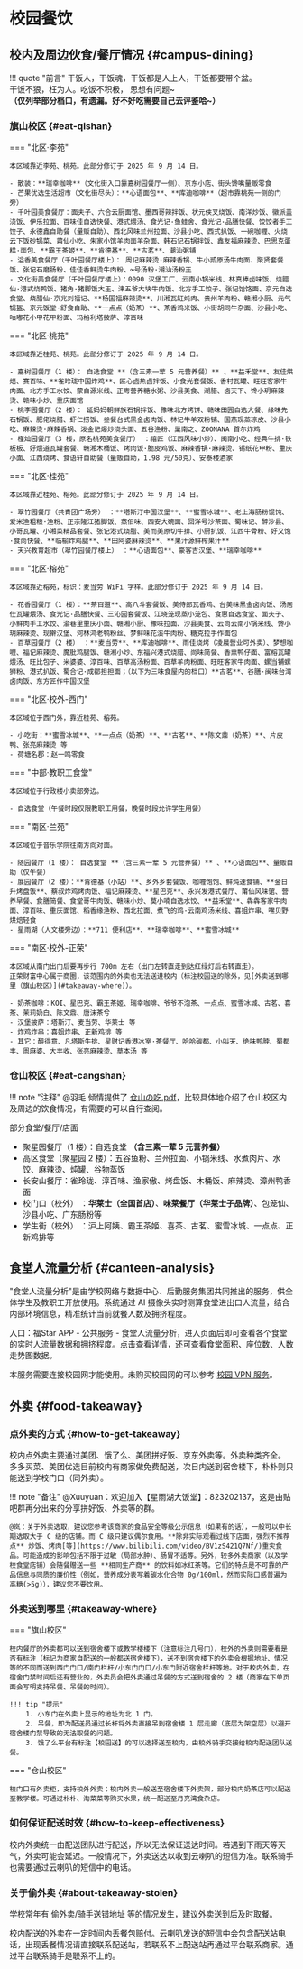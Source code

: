 # 校园餐饮

## 校内及周边伙食/餐厅情况 {#campus-dining}

!!! quote "前言"
    干饭人，干饭魂，干饭都是人上人，干饭都要带个盆。  
    干饭不狠，枉为人。吃饭不积极， 思想有问题~  
    **（仅列举部分档口，有遗漏。好不好吃需要自己去评鉴哈\~）**

### 旗山校区 {#eat-qishan}

=== "北区·李苑"

    本区域靠近李苑、桃苑。此部分修订于 2025 年 9 月 14 日。

    - 散装：**瑞幸咖啡**（文化街入口靠嘉树园餐厅一侧）、京东小店、街头馋嘴量贩零食
    - 芒果优选生活超市（文化街尽头）：**心语面包**、**库迪咖啡**（超市靠桃苑一侧的门旁）
    - 千叶园美食餐厅：面夫子、六合云厨面馆、墨西哥辣拌饭、状元侠叉烧饭、南洋炒饭、徽派盖浇饭、伊乐拉面、百味佳自选快餐、港式煨汤、食光记·鱼蛙舍、食光记·品膳快餐、饺饺者手工饺子、永德鑫自助餐（量贩自助）、西北风味兰州拉面、沙县小吃、西式扒饭、一碗咖喱、火烧云下饭砂锅菜、莆仙小吃、朱家小馆羊肉面羊杂面、韩石记石锅拌饭、鑫友福麻辣烫、巴思克蛋糕·面包、**霸王茶姬**、**肯德基**、**古茗**、潮汕粥铺
    - 溢香美食餐厅（千叶园餐厅楼上）： 周记麻辣烫·麻辣香锅、牛小贰原汤牛肉面、聚贤套餐饭、张记石磨肠粉、佳佳香鲜烫牛肉粉、∞号汤粉·潮汕汤粉王
    - 文化街美食餐厅（千叶园餐厅楼上）：0090 汉堡工厂、云南小锅米线、林真棒卤味饭、烧腊仙·港式烧鸭饭、猪角·猪脚饭大王、津五爷大块牛肉饭、北方手工饺子、张记饸饹面、京元自选食堂、烧腊仙·京兆刘福记、**杨国福麻辣烫**、川湘瓦缸炖肉、贵州羊肉粉、赣湘小厨、元气锅盔、京元饭堂·舒食自助、**一点点（奶茶）**、茶香鸡米饭、小街胡同牛杂面、沙县小吃、咕嘟花小甲花甲粉面、玛格利塔披萨、淳百味

=== "北区·桃苑"

    本区域靠近桂苑、桃苑。此部分修订于 2025 年 9 月 14 日。

    - 嘉树园餐厅（1 楼）： 自选食堂 **（含三素一荤 5 元营养餐）** 、**益禾堂**、友佳烘焙、赛百味、**雀玲珑中国炸鸡**、匠心卤热卤拌饭、小食光套餐饭、香村瓦罐、旺旺客家牛肉面、北方手工水饺、蒙自源米线、正粤营养糖水粥、沙县美食、潮腊、卤天下、馋小玥麻辣烫、赣味小炒、重庆面馆
    - 桃李园餐厅（2 楼）： 延妈妈朝鲜族石锅拌饭、豫味北方烤饼、赣味田园自选大餐、缘味先石锅饭、肥佬烧腊、虾仁捞饭、叁餐台式黑金卤肉饭、林记牛羊双粉铺、国燕现蒸凉皮、沙县小吃、麻辣烫·麻辣香锅、泼金记爆炒浇头面、五谷渔粉、巢南之、ZOONANA 首尔炸鸡
    - 槿灿园餐厅（3 楼，原名桃苑美食餐厅） ：禧匠（江西风味小炒）、闽南小吃、经典牛排·铁板板、好煨道瓦罐套餐、赣湘木桶饭、烤肉饭·脆皮鸡饭、麻辣香锅·麻辣烫、锡纸花甲粉、重庆小面、江西烧烤、食语轩自助餐（量贩自助，1.98 元/50克）、安泰楼酒家

=== "北区·桂苑"

    本区域靠近桂苑、榕苑。此部分修订于 2025 年 9 月 14 日。

    - 翠竹园餐厅（共青团广场旁） ：**塔斯汀中国汉堡**、**蜜雪冰城**、老上海肠粉馄饨、爱米渔粗粮·渔粉、正宗隆江猪脚饭、蒸佰味、西安大碗面、回洋号沙茶面、蜀味记、醉沙县、小哥瓦罐、小湘菜精品套餐、张记港式烧腊、美而美原切牛排、小厨扒饭、江西牛骨粉、好又饱·食尚快餐、**临榆炸鸡腿**、**田阿婆麻辣烫**、**果汁源鲜榨果汁**
    - 天兴教育超市（翠竹园餐厅楼上） ：**心语面包**、豪客吉汉堡、**瑞幸咖啡**

=== "北区·榕苑"

    本区域靠近榕苑，标识：麦当劳 WiFi 字样。此部分修订于 2025 年 9 月 14 日。

    - 花香园餐厅（1 楼）：**茶百道**、高八斗套餐饭、美侍郎瓦香鸡、台美味黑金卤肉饭、汤居仕瓦罐煨汤、食光记·品膳快餐、三沁园套餐饭、江晓笼现蒸小笼包、食惠自选食堂、面夫子、小鲜肉手工水饺、渝巷里重庆小面、赣湘小厨、豫味拉面、沙县美食、云尚云南小锅米线、馋小玥麻辣烫、现擀汉堡、河林鸿老鸭粉丝、梦鲜味花溪牛肉粉、糖克拉手作面包
    - 百草园餐厅（2 楼） ：**麦当劳**、**库迪咖啡**、雨佳烧烤（凌晨营业可外卖）、梦想咖喱、福记麻辣烫、魔肶鸡腿饭、赣湘小炒、东福兴港式烧腊、尚味简餐、香熏鸭仔面、富榕瓦罐煨汤、旺比包子、米婆婆、淳百味、百草高汤粉面、百草羊肉粉面、旺旺客家牛肉面、螺当铺螺狮粉、港式扒饭、蜀合记·成都担担面；（以下为三味食屋内的档口）**古茗**、谷膳·闽味台湾卤肉饭、东方匠作中国汉堡

=== "北区·校外-西门"

    本区域位于西门外，靠近桂苑、榕苑。

    - 小吃街：**蜜雪冰城**、**一点点（奶茶）**、**古茗**、**陈文鼎（奶茶）**、片皮鸭、张亮麻辣烫 等
    - 荷塘名郡：赵一鸣零食

=== "中部·教职工食堂"

    本区域位于行政楼小卖部旁边。

    - 自选食堂（午餐时段仅限教职工用餐，晚餐时段允许学生用餐）

=== "南区·兰苑"

    本区域位于音乐学院往南方向对面。

    - 随园餐厅（1 楼）： 自选食堂 **（含三素一荤 5 元营养餐）** 、**心语面包**、量贩自助（仅午餐）
    - 展园餐厅（2 楼）：**肯德基（小站）**、乡外乡套餐饭、咖喱饱饱、鲜炖速食铺、**金日升烤盘饭**、蔡叔炸鸡烤肉饭、福记麻辣烫、**星巴克**、永兴发港式餐厅、莆仙风味馆、营养早餐、食膳简餐、食堂哥牛肉饭、赣味小炒、莫小喃自选水饺、**益禾堂**、犇犇客家牛肉面、淳百味、重庆面馆、稻香缘渔粉、西北拉面、煮飞的鸡·云南鸡汤米线、喜姐炸串、嘿贝野烘焙轻食
    - 星雨湖（人文楼旁边）：**711 便利店**、**瑞幸咖啡**、**蜜雪冰城**

=== "南区·校外-正荣"

    本区域从南门出门后要再步行 700m 左右（出门左转直走到达红绿灯后右转直走）。  
    正荣财富中心属于商圈，该范围内的外卖也无法送进校内（标注校园送的除外，见[外卖送到哪里（旗山校区）](#takeaway-where)）。

    - 奶茶咖啡：KOI、星巴克、霸王茶姬、瑞幸咖啡、爷爷不泡茶、一点点、蜜雪冰城、古茗、喜茶、茉莉奶白、陈文鼎、唐沫茶兮
    - 汉堡披萨：塔斯汀、麦当劳、华莱士 等
    - 炸鸡炸串：喜姐炸串、正新鸡排 等
    - 其它：醉得意、凡塔斯牛排、星财记香港冰室·茶餐厅、哈哈碳都、小叫天、绝味鸭脖、蜀都丰、周麻婆、大丰收、张亮麻辣烫、草本汤 等

### 仓山校区 {#eat-cangshan}

!!! note "注释"
    @羽毛 倾情提供了 [仓山の吃.pdf](./file/仓山の吃.pdf)，比较具体地介绍了仓山校区内及周边的饮食情况，有需要的可以自行查阅。

部分食堂/餐厅/店面

- 聚星园餐厅（1 楼）：自选食堂 **（含三素一荤 5 元营养餐）**
- 高区食堂（聚星园 2 楼）：五谷鱼粉、兰州拉面、小锅米线、水煮肉片、水饺、麻辣烫、炖罐、谷物蒸饭
- 长安山餐厅：雀玲珑、淳百味、渔家傲、烤盘饭、木桶饭、麻辣烫、漳州鸭香面
- 校门口（校外） ：**华莱士（全国首店）**、**味莱餐厅（华莱士子品牌）**、包笼仙、沙县小吃、广东肠粉等
- 学生街（校外） ：沪上阿姨、霸王茶姬、喜茶、古茗、蜜雪冰城、一点点、正新鸡排等

## 食堂人流量分析 {#canteen-analysis}

"食堂人流量分析"是由学校网络与数据中心、后勤服务集团共同推出的服务，供全体学生及教职工开放使用。系统通过 AI 摄像头实时测算食堂进出口人流量，结合内部环境信息，精准统计当前就餐人数及拥挤程度。

入口：福Star APP - 公共服务 - 食堂人流量分析，进入页面后即可查看各个食堂的实时人流量数据和拥挤程度。点击查看详情，还可查看食堂面积、座位数、人数走势图数据。

本服务需要连接校园网才能使用。未购买校园网的可以参考 [校园 VPN 服务](../service/network.md#campus-vpn)。

## 外卖 {#food-takeaway}

### 点外卖的方式 {#how-to-get-takeaway}

校内点外卖主要通过美团、饿了么、美团拼好饭、京东外卖等。外卖种类齐全。  
多多买菜、美团优选目前校内有商家做免费配送，次日内送到宿舍楼下，朴朴则只能送到学校门口（同外卖）。

!!! note "备注"
    @Xuuyuan：欢迎加入【星雨湖大饭堂】：823202137，这是由贴吧群再分出来的分享拼好饭、外卖等的群。

    @岚：关于外卖选取，建议您参考该商家的食品安全等级公示信息（如果有的话），一般可以中长期选取大于 C 级的店铺。而 C 级只建议偶尔食用。**除非实际观看过线下店面，强烈不推荐点** 炒饭、烤肉[等](https://www.bilibili.com/video/BV1zS421Q7Nf/)重灾食品。可能造成的影响包括不限于过敏（局部水肿）、肠胃不适等。另外，较多外卖商家（以及学校食堂店铺）会随餐赠送一些 **相同生产商** 的饮料如冰红茶等。它们的特点是不可靠的产品信息与同质的廉价性（例如，营养成分表写着碳水化合物 0g/100ml，然而实际口感普遍为高糖(>5g)），建议您不要饮用。

### 外卖送到哪里 {#takeaway-where}

=== "旗山校区"

    校内餐厅的外卖都可以送到宿舍楼下或教学楼楼下（注意标注几号门），校外的外卖则需要看是否有标注（标记为商家自配送的一般都送宿舍楼下），送不到宿舍楼下的外卖会根据地址、情况等的不同而送到西门门口/南门栏杆/小东门门口/小东门附近宿舍栏杆等地。对于校内外卖，在宿舍门禁时间后还有营业的，外卖员会把外卖通过吊餐的方式送到宿舍的 2 楼（商家在下单页面会写明支持吊餐、吊餐的时间）。

    !!! tip "提示"
        1. 小东门在外卖上显示的地址为北 1 门。
        2. 吊餐，即为配送员通过长杆将外卖直接吊到宿舍楼 1 层走廊（底层为架空层）以避开宿舍楼门禁导致的无法取餐的问题。
        3. 饿了么平台有标注【校园送】的可以选择送至校内，由校外骑手交接给校内配送团队送餐。

=== "仓山校区"

    校门口有外卖柜，支持校外外卖；校内外卖一般送至宿舍楼下外卖架，部分校内奶茶店可以配送至教学楼。可通过朴朴、淘菜菜等购买水果，统一配送至月亮湾食杂店。

### 如何保证配送时效 {#how-to-keep-effectiveness}

校内外卖统一由配送团队进行配送，所以无法保证送达时间。若遇到下雨天等天气，外卖可能会延迟。一般情况下，外卖送达以收到云喇叭的短信为准。联系骑手也需要通过云喇叭的短信中的电话。

### 关于偷外卖 {#about-takeaway-stolen}

学校常年有 偷外卖/骑手送错地址 等的情况发生，建议外卖送到后及时取餐。

校内配送的外卖在一定时间内丢餐包赔付。云喇叭发送的短信中会包含配送站电话，出现丢餐情况请直接联系配送站，若联系不上配送站再通过平台联系商家。通过平台联系骑手是联系不上的。

